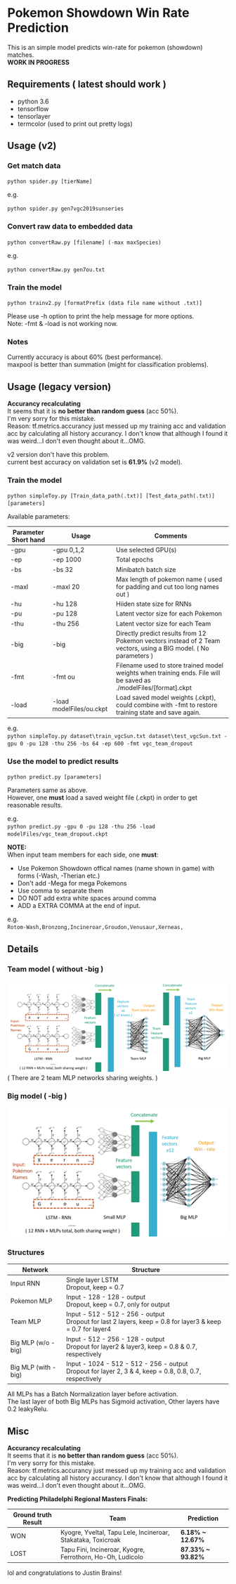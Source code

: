 # Pokemon Showdown Win Rate Prediction

This is an simple model predicts win-rate for pokemon (showdown) matches.  
**WORK IN PROGRESS**

## Requirements ( latest should work )
* python 3.6  
* tensorflow  
* tensorlayer  
* termcolor (used to print out pretty logs)

## Usage (v2)
### Get match data

`python spider.py [tierName]`  

e.g.

`python spider.py gen7vgc2019sunseries`

### Convert raw data to embedded data

`python convertRaw.py [filename] (-max maxSpecies)`

e.g.

`python convertRaw.py gen7ou.txt`

### Train the model

`python trainv2.py [formatPrefix (data file name without .txt)]`

Please use -h option to print the help message for more options.  
Note: -fmt & -load is not working now.

### Notes

Currently accuracy is about 60% (best performance).  
maxpool is better than summation (might for classification problems).

## Usage (legacy version)

**Accurancy recalculating**  
It seems that it is **no better than random guess** (acc 50%).  
I'm very sorry for this mistake.  
Reason: tf.metrics.accurancy just messed up my training acc and validation acc by calculating all history accurancy. I don't know that although I found it was weird...I don't even thought about it...OMG.

v2 version don't have this problem.  
current best accuracy on validation set is **61.9%** (v2 model).

### Train the model

`python simpleToy.py [Train_data_path(.txt)] [Test_data_path(.txt)] [parameters]`

Available parameters:

Parameter Short hand | Usage | Comments
---|---|---
-gpu | -gpu 0,1,2 | Use selected GPU(s)
-ep | -ep 1000 | Total epochs
-bs | -bs 32 | Minibatch batch size
-maxl | -maxl 20 | Max length of pokemon name ( used for padding and cut too long names out )
-hu | -hu 128 | Hiiden state size for RNNs
-pu | -pu 128 | Latent vector size for each Pokemon
-thu | -thu 256 | Latent vector size for each Team
-big | -big | Directly predict results from 12 Pokemon vectors instead of 2 Team vectors, using a BIG model. ( No parameters )
-fmt | -fmt ou | Filename used to store trained model weights when training ends. File will be saved as ./modelFiles/[format].ckpt
-load | -load modelFiles/ou.ckpt | Load saved model weights (.ckpt), could combine with -fmt to restore training state and save again.

e.g.  
`python simpleToy.py dataset\train_vgcSun.txt dataset\test_vgcSun.txt -gpu 0 -pu 128 -thu 256 -bs 64 -ep 600 -fmt vgc_team_dropout`

### Use the model to predict results

`python predict.py [parameters]`

Parameters same as above.  
However, one **must** load a saved weight file (.ckpt) in order to get reasonable results.  

e.g.  
`python predict.py -gpu 0 -pu 128 -thu 256 -load modelFiles/vgc_team_dropout.ckpt`

**NOTE:**  
When input team members for each side, one **must**:  
* Use Pokemon Showdown offical names (name shown in game) with forms (-Wash, -Therian etc.)
* Don't add -Mega for mega Pokemons
* Use comma to separate them
* DO NOT add extra white spaces around comma
* ADD a EXTRA COMMA at the end of input.

e.g.  
`Rotom-Wash,Bronzong,Incineroar,Groudon,Venusaur,Xerneas,`

## Details  

### Team model ( without -big )
![Team model structure](PS_team_model.png)
( There are 2 team MLP networks sharing weights. )

### Big model ( -big )
![Big model structure](PS_big_model.png)

### Structures

Network | Structure
--- | ---
Input RNN | Single layer LSTM<br>Dropout, keep = 0.7
Pokemon MLP | Input - 128 - 128 - output<br>Dropout, keep = 0.7, only for output
Team MLP | Input - 512 - 512 - 256 - output<br>Dropout for last 2 layers, keep = 0.8 for layer3 & keep = 0.7 for layer4
Big MLP (w/o -big) | Input - 512 - 256 - 128 - output<br>Dropout for layer2 & layer3, keep = 0.8 & 0.7, respectively
Big MLP (with -big) | Input - 1024 - 512 - 512 - 256 - output<br>Dropout for layer 2, 3 & 4, keep = 0.8, 0.8, 0.7, respectively

All MLPs has a Batch Normalization layer before activation.  
The last layer of both Big MLPs has Sigmoid activation, Other layers have 0.2 leakyRelu.

## Misc

**Accurancy recalculating**  
It seems that it is **no better than random guess** (acc 50%).  
I'm very sorry for this mistake.  
Reason: tf.metrics.accurancy just messed up my training acc and validation acc by calculating all history accurancy. I don't know that although I found it was weird...I don't even thought about it...OMG.

**Predicting Philadelphi Regional Masters Finals:**  

Ground truth Result | Team | Prediction
---|---|---
WON|Kyogre, Yveltal, Tapu Lele, Incineroar, Stakataka, Toxicroak|**6.18%  ~ 12.67%**
LOST|Tapu Fini, Incineroar, Kyogre, Ferrothorn, Ho-Oh,  Ludicolo|**87.33% ~ 93.82%**

lol and congratulations to Justin Brains!  
